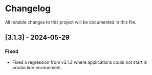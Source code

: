 # Changelog

All notable changes to this project will be documented in this file.


## [3.1.3] - 2024-05-29

### Fixed

- Fixed a regression from v3.1.2 where applications could not start in production environment.
